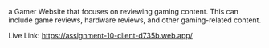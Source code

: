 

a Gamer Website that focuses on reviewing gaming content. This can include game reviews, hardware reviews, and other gaming-related content.


Live Link:  https://assignment-10-client-d735b.web.app/

